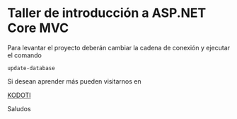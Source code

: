 # Taller de introducción a ASP.NET Core MVC

Para levantar el proyecto deberán cambiar la cadena de conexión y ejecutar el comando


```
update-database
```

Si desean aprender más pueden visitarnos en

[KODOTI](https://kodoti.com/cursos)


Saludos

